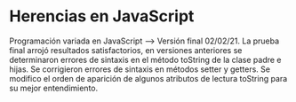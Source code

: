# Herencias en JavaScript
Programación variada en JavaScript --> Versión final 02/02/21.
La prueba final arrojó resultados satisfactorios, en versiones anteriores se determinaron errores de sintaxis en 
el método toString de la clase padre e hijas.
Se corrigieron errores de sintaxis en métodos setter y getters. 
Se modifico el orden de aparición de algunos atributos de lectura toString para su mejor entendimiento.
